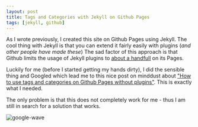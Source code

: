 ```yaml
---
layout: post
title: Tags and Categories with Jekyll on Github Pages
tags: [jekyll, github]
---
```


<!--![titanium alloy crossplatform mobile login screen development](https://dl.dropboxusercontent.com/u/259275/blog/images/Screen%20Shot%202015-02-09%20at%2023.18.00.png)-->

As I wrote previously, I created this site on Github Pages using Jekyll. The cool thing with Jekyll is that you can extend it fairly easily with plugins (*and other people have made these*) The sad factor of this approach is that Github limits the usage of Jekyll plugins to [about a handfull](https://pages.github.com/versions/) on its Pages.

Luckily for me (before I started getting my hands dirty), I did the sensible thing and Googled which lead me to this nice post on minddust about ["How to use tags and categories on Github Pages without plugins"](http://www.minddust.com/post/tags-and-categories-on-github-pages/). This is exactly what I needed.

The only problem is that this does not completely work for me - thus I am still in search for a solution that works.

![google-wave](https://dl.dropboxusercontent.com/u/259275/blog/images/google-wave.gif)